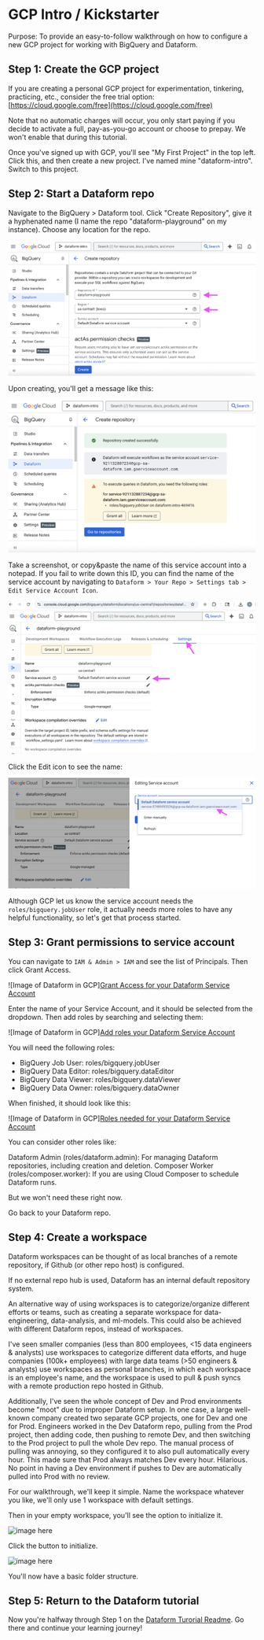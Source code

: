 # GCP Intro / Kickstarter

Purpose: To provide an easy-to-follow walkthrough on how to configure a new GCP project for working with BigQuery and Dataform.

## Step 1: Create the GCP project

If you are creating a personal GCP project for experimentation, tinkering, practicing, etc., consider the free trial option: [https://cloud.google.com/free](https://cloud.google.com/free)

Note that no automatic charges will occur, you only start paying if you decide to activate a full, pay-as-you-go account or choose to prepay. We won't enable that during this tutorial.

Once you've signed up with GCP, you'll see "My First Project" in the top left. Click this, and then create a new project. I've named mine "dataform-intro". Switch to this project.

## Step 2: Start a Dataform repo

Navigate to the BigQuery > Dataform tool. Click "Create Repository", give it a hyphenated name (I name the repo "dataform-playground" on my instance). Choose any location for the repo.

![image failed to load](img/dataform_create_repo.png "Create Repo in Dataform")


Upon creating, you'll get a message like this:

![image failed to load](img/repo_created_sa_msg.png "Repo Created Message in Dataform")

Take a screenshot, or copy&paste the name of this service account into a notepad. If you fail to write down this ID, you can find the name of the service account by navigating to `Dataform > Your Repo > Settings tab > Edit Service Account Icon`.

![image failed to load](img/find_dataform_sa_name_step1.png "How to find your Dataform Service Account name")

Click the Edit icon to see the name:

![image failed to load](img/find_dataform_sa_name_step2.png "How to find your Dataform Service Account name")

Although GCP let us know the service account needs the `roles/bigquery.jobUser` role, it actually needs more roles to have any helpful functionality, so let's get that process started.

## Step 3: Grant permissions to service account

You can navigate to `IAM & Admin > IAM` and see the list of Principals. Then click Grant Access.

![Image of Dataform in GCP][Grant Access for your Dataform Service Account](./img/iam_grant_access_to_sa.png)

Enter the name of your Service Account, and it should be selected from the dropdown. Then add roles by searching and selecting them:

![Image of Dataform in GCP][Add roles your Dataform Service Account](./img/iam_add_roles_to_sa.png)

You will need the following roles:

- BigQuery Job User: roles/bigquery.jobUser
- BigQuery Data Editor: roles/bigquery.dataEditor
- BigQuery Data Viewer: roles/bigquery.dataViewer
- BigQuery Data Owner: roles/bigquery.dataOwner

When finished, it should look like this:

![Image of Dataform in GCP][Roles needed for your Dataform Service Account](./img/iam_roles_needed_for_sa.png)

You can consider other roles like:

Dataform Admin (roles/dataform.admin): For managing Dataform repositories, including creation and deletion.
Composer Worker (roles/composer.worker): If you are using Cloud Composer to schedule Dataform runs.

But we won't need these right now.

Go back to your Dataform repo.

## Step 4: Create a workspace

Dataform workspaces can be thought of as local branches of a remote repository, if Github (or other repo host) is configured.

If no external repo hub is used, Dataform has an internal default repository system.

An alternative way of using workspaces is to categorize/organize different efforts or teams, such as creating a separate workspace for data-engineering, data-analysis, and ml-models. This could also be achieved with different Dataform repos, instead of workspaces.

I've seen smaller companies (less than 800 employees, <15 data engineers & analysts) use workspaces to categorize different data efforts, and huge companies (100k+ employees) with large data teams (>50 engineers & analysts) use workspaces as personal branches, in which each workspace is an employee's name, and the workspace is used to pull & push syncs with a remote production repo hosted in Github.

Additionally, I've seen the whole concept of Dev and Prod environments become "moot" due to improper Dataform setup. In one case, a large well-known company created two separate GCP projects, one for Dev and one for Prod. Engineers worked in the Dev Dataform repo, pulling from the Prod project, then adding code, then pushing to  remote Dev, and then switching to the Prod project to pull the whole Dev repo. The manual process of pulling was annoying, so they configured it to also pull automatically every hour. This made sure that Prod always matches Dev every hour. Hilarious. No point in having a Dev environment if pushes to Dev are automatically pulled into Prod with no review.

For our walkthrough, we'll keep it simple. Name the workspace whatever you like, we'll only use 1 workspace with default settings.

Then in your empty workspace, you'll see the option to initialize it.

![image here]()

Click the button to initialize.

![image here]()

You'll now have a basic folder structure.

## Step 5: Return to the Dataform tutorial

Now you're halfway through Step 1 on the [Dataform Turorial Readme](README.md). Go there and continue your learning journey!
